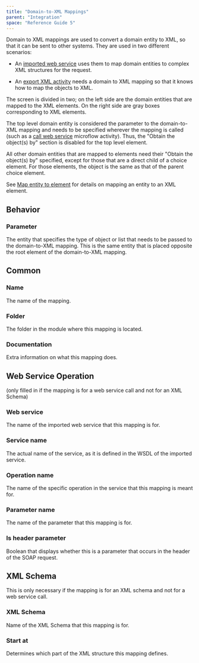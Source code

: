 ```yaml
---
title: "Domain-to-XML Mappings"
parent: "Integration"
space: "Reference Guide 5"
---
```



Domain to XML mappings are used to convert a domain entity to XML, so that it can be sent to other systems. They are used in two different scenarios:

*   An [imported web service](Consumed+web+service) uses them to map domain entities to complex XML structures for the request.

*   An [export XML activity](Export+XML) needs a domain to XML mapping so that it knows how to map the objects to XML.

The screen is divided in two; on the left side are the domain entities that are mapped to the XML elements. On the right side are gray boxes corresponding to XML elements.

The top level domain entity is considered the parameter to the domain-to-XML mapping and needs to be specified wherever the mapping is called (such as a [call web service](Call+Web+Service) microflow activity). Thus, the "Obtain the object(s) by" section is disabled for the top level element.

All other domain entities that are mapped to elements need their "Obtain the object(s) by" specified, except for those that are a direct child of a choice element. For those elements, the object is the same as that of the parent choice element.

See [Map entity to element](Map+entity+to+element) for details on mapping an entity to an XML element.

## Behavior

### Parameter

The entity that specifies the type of object or list that needs to be passed to the domain-to-XML mapping. This is the same entity that is placed opposite the root element of the domain-to-XML mapping.

## Common

### Name

The name of the mapping.

### Folder

The folder in the module where this mapping is located.

### Documentation

Extra information on what this mapping does.

## Web Service Operation

(only filled in if the mapping is for a web service call and not for an XML Schema)

### Web service

The name of the imported web service that this mapping is for.

### Service name

The actual name of the service, as it is defined in the WSDL of the imported service.

### Operation name

The name of the specific operation in the service that this mapping is meant for.

### Parameter name

The name of the parameter that this mapping is for.

### Is header parameter

Boolean that displays whether this is a parameter that occurs in the header of the SOAP request.

## XML Schema

This is only necessary if the mapping is for an XML schema and not for a web service call.

### XML Schema

Name of the XML Schema that this mapping is for.

### Start at

Determines which part of the XML structure this mapping defines.
